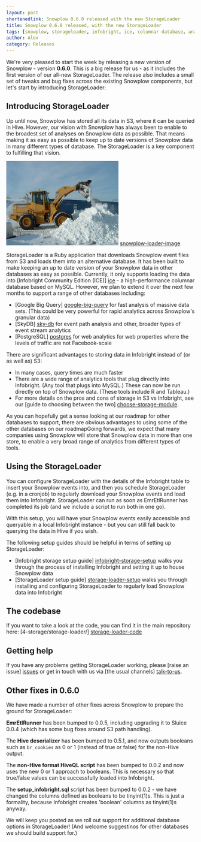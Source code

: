 ```yaml
---
layout: post
shortenedlink: Snowplow 0.6.0 released with the new StorageLoader
title: Snowplow 0.6.0 released, with the new StorageLoader
tags: [snowplow, storageloader, infobright, ice, columnar database, analytics database]
author: Alex
category: Releases
---
```


We're very pleased to start the week by releasing a new version of Snowplow - version **0.6.0**. This is a big release for us - as it includes the first version of our all-new StorageLoader. The release also includes a small set of tweaks and bug fixes across the existing Snowplow components, but let's start by introducing StorageLoader:

## Introducing StorageLoader

Up until now, Snowplow has stored all its data in S3, where it can be queried in Hive. However, our vision with Snowplow has always been to enable to the broadest set of analyses on Snowplow data as possible. That means making it as easy as possible to keep up to date versions of Snowplow data in many different types of database. The StorageLoader is a key component to fulfilling that vision.

![snowplow-loader-image] [snowplow-loader-image]

StorageLoader is a Ruby application that downloads Snowplow event files from S3 and loads them into an alternative database. It has been built to make keeping an up to date version of your Snowplow data in other databases as easy as possible. Currently, it only supports loading the data into [Infobright Community Edition (ICE)] [ice] - a high-performance columnar database based on MySQL. However, we plan to extend it over the next few months to support a range of other databases including:

* [Google Big Query] [google-big-query] for fast analysis of massive data sets. (This could be very powerful for rapid analytics across Snowplow's granular data)
* [SkyDB] [sky-db] for event path analysis and other, broader types of event stream analytics
* [PostgreSQL] [postgres] for web analytics for web properties where the levels of traffic are not Facebook-scale

<!--more-->

There are significant advantages to storing data in Infobright instead of (or as well as) S3:

* In many cases, query times are much faster
* There are a wide range of analytics tools that plug directly into Infobright. (Any tool that plugs into MySQL.) These can now be run directly on top of Snowplow data. (These tools include R and Tableau.) 
* For more details on the pros and cons of storage in S3 vs Infobright, see our [guide to choosing between the two] [choose-storage-module].

As you can hopefully get a sense looking at our roadmap for other databases to support, there are obvious advantages to using some of the other databases on our roadmapGoing forwards, we expect that many companies using Snowplow will store that Snowplow data in more than one store, to enable a very broad range of analytics from different types of tools.

## Using the StorageLoader

You can configure StorageLoader with the details of the Infobright table to insert your Snowplow events into, and then you schedule StorageLoader (e.g. in a cronjob) to regularly download your Snowplow events and load them into Infobright. StorageLoader can run as soon as EmrEtlRunner has completed its job (and we include a script to run both in one go).

With this setup, you will have your Snowplow events easily accessible and queryable in a local Infobright instance - but you can still fall back to querying the data in Hive if you wish.

The following setup guides should be helpful in terms of setting up StorageLoader:

* [Infobright storage setup guide] [infobright-storage-setup] walks you through the process of installing Infobright and setting it up to house Snowplow data
* [StorageLoader setup guide] [storage-loader-setup] walks you through installing and configuring StorageLoader to regularly load Snowplow data into Infobright

## The codebase

If you want to take a look at the code, you can find it in the main repository here: [4-storage/storage-loader/] [storage-loader-code]

## Getting help

If you have any problems getting StorageLoader working, please [raise an issue] [issues] or get in touch with us via [the usual channels] [talk-to-us].

## Other fixes in 0.6.0

We have made a number of other fixes across Snowplow to prepare the ground for StorageLoader:

**EmrEtlRunner** has been bumped to 0.0.5, including upgrading it to Sluice 0.0.4 (which has some bug fixes around S3 path handling).

The **Hive deserializer** has been bumped to 0.5.1, and now outputs booleans such as `br_cookies` as 0 or 1 (instead of true or false) for the non-Hive output.

The **non-Hive format HiveQL script** has been bumped to 0.0.2 and now uses the new 0 or 1 approach to booleans. This is necessary so that true/false values can be successfully loaded into Infobright.

The **setup_infobright.sql** script has been bumped to 0.0.2 - we have changed the columns defined as booleans to be tinyint(1)s. This is just a formality, because Infobright creates 'boolean' columns as tinyint(1)s anyway.

We will keep you posted as we roll out support for additional database options in StorageLoader! (And welcome suggestinos for other databases we should build support for.)

[ice]: http://www.infobright.org/
[storage-loader-setup]: https://github.com/snowplow/snowplow/wiki/StorageLoader-setup
[infobright-storage-setup]: https://github.com/snowplow/snowplow/wiki/infobright-storage-setup
[storage-module-selection]: https://github.com/snowplow/snowplow/wiki/choosing-a-storage-module
[storage-loader-code]: https://github.com/snowplow/snowplow/tree/master/4-storage/storage-loader
[choose-storage-module]: https://github.com/snowplow/snowplow/wiki/choosing-a-storage-module

[issues]: https://github.com/snowplow/snowplow/issues
[talk-to-us]: https://github.com/snowplow/snowplow/wiki/Talk-to-us

[postgres]: http://www.postgresql.org
[sky-db]: http://skydb.io
[google-big-query]: https://developers.google.com/bigquery
[mysql]: http://www.mysql.com

[snowplow-loader-image]: /assets/img/SnowplowLoader.jpg